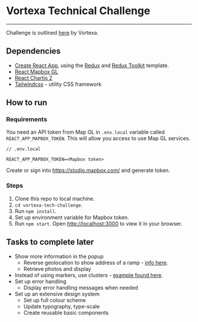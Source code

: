 # Vortexa Technical Challenge
---

Challenge is outlined [here](https://github.com/JRGranell/javascript-challenge) by Vortexa.

## Dependencies

- [Create React App](https://github.com/facebook/create-react-app), using the [Redux](https://redux.js.org/) and [Redux Toolkit](https://redux-toolkit.js.org/) template.
- [React Mapbox GL](https://visgl.github.io/react-map-gl/)
- [React Chartjs 2](https://www.npmjs.com/package/react-chartjs-2)
- [Tailwindcss](https://tailwindcss.com/) - utility CSS framework

## How to run

### Requirements

You need an API token from Map GL in `.env.local` variable called `REACT_APP_MAPBOX_TOKEN`. This will allow you access to use Map GL services.

```
// .env.local

REACT_APP_MAPBOX_TOKEN=<Mapbox token>
```

Create or sign into https://studio.mapbox.com/ and generate token.

### Steps

1. Clone this repo to local machine.
2. `cd vortexa-tech-challenge`.
3. Run `npm install`.
4. Set up environment variable for Mapbox token.
4. Run `npm start`. Open [http://localhost:3000](http://localhost:3000) to view it in your browser.


## Tasks to complete later

* Show more information in the popup
    * Reverse geolocation to show address of a ramp - [info here](https://docs.mapbox.com/api/search/geocoding/#reverse-geocoding).
    * Retrieve photos and display
* Instead of using markers, use clusters - [example found here](http://visgl.github.io/react-map-gl/examples/clusters).
* Set up error handling
    * Display error handling messages when needed
* Set up an extensive design system
    * Set up full colour scheme
    * Update typography, type-scale
    * Create reusable basic components 
